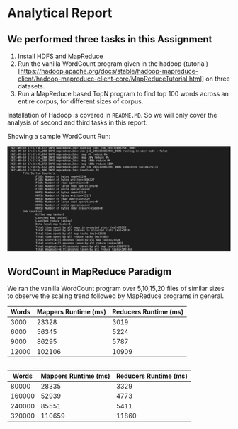 # Analytical Report

## We performed three tasks in this Assignment

1. Install HDFS and MapReduce
2. Run the vanilla WordCount program given in the hadoop (tutorial)[https://hadoop.apache.org/docs/stable/hadoop-mapreduce-client/hadoop-mapreduce-client-core/MapReduceTutorial.html] on three datasets.
3. Run a MapReduce based TopN program to find top 100 words across an entire corpus, for different sizes of corpus.

Installation of Hadoop is covered in `README.MD`. So we will only cover the analysis of second and third tasks in this report. 

Showing a sample WordCount Run:

![Sample WordCount Run on 5 Files](https://github.com/SaurabSS/BDSAssg1/blob/main/Screenshots/Screen%20Shot%202021-09-10%20at%205.59.56%20PM.png)

## WordCount in MapReduce Paradigm

We ran the vanilla WordCount program over 5,10,15,20 files of similar sizes to observe the scaling trend followed by MapReduce programs in general.

| Words | Mappers Runtime (ms) | Reducers Runtime (ms)|
| ---- | ---- | ---- |
| 3000 | 23328 | 3019 |
| 6000 | 56345 | 5224 |
| 9000 | 86295 | 5787 |
| 12000 | 102106 | 10909 |


## 

|Words|Mappers Runtime (ms)|Reducers Runtime (ms)|
|----|----| --- |
|80000|28335|3329|
|160000|52939|4773|
|240000|85551|5411|
|320000|110659|11860|
